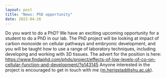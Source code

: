 ```yaml
---
layout: post
title: "News: PhD opportunity"
date: 2022-04-26
---
```


Do you want to do a PhD? We have an exciting upcoming opportunity for a student to do a PhD in our lab. 
The PhD project will be looking at impact of carbon monoxide on cellular pathways and embryonic development, and you will be taught how to use a range of laboratory techniques, including developing and working with 3D tissues. 
The advert for the position is here: https://www.findaphd.com/phds/project/effects-of-low-levels-of-co-on-cellular-function-and-development/?p143145
Anyone interested in the project is encouraged to get in touch with me (m.herigstad@shu.ac.uk). 

